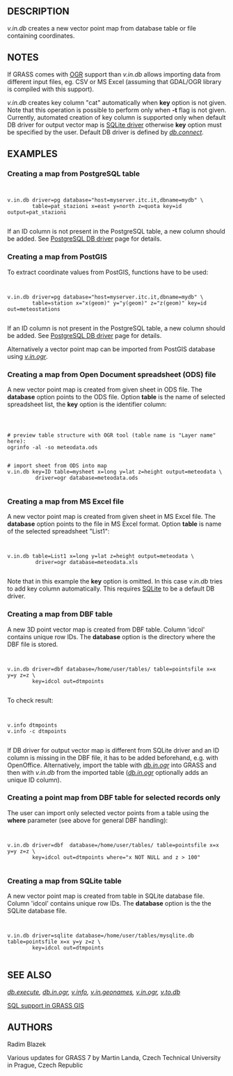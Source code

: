 
## DESCRIPTION

*v.in.db* creates a new vector point map from database table or file
containing coordinates.

## NOTES

If GRASS comes with [OGR](grass-ogr.html) support
than *v.in.db* allows importing data from different input
files, eg. CSV or MS Excel (assuming that GDAL/OGR library is compiled
with this support).

*v.in.db* creates key column "cat" automatically
when **key** option is not given. Note that this operation is
possible to perform only when **-t** flag is not given. Currently,
automated creation of key column is supported only when default DB
driver for output vector map is [SQLite
driver](grass-sqlite.html) otherwise **key** option must be specified by the
user. Default DB driver is defined
by *[db.connect](db.connect.html)*.

## EXAMPLES

### Creating a map from PostgreSQL table

```


v.in.db driver=pg database="host=myserver.itc.it,dbname=mydb" \
        table=pat_stazioni x=east y=north z=quota key=id output=pat_stazioni


```

If an ID column is not present in the PostgreSQL table, a new
column should be added. See [PostgreSQL DB
driver](grass-pg.html) page for details.

### Creating a map from PostGIS

To extract coordinate values from PostGIS, functions have to be used:

```


v.in.db driver=pg database="host=myserver.itc.it,dbname=mydb" \
        table=station x="x(geom)" y="y(geom)" z="z(geom)" key=id out=meteostations


```

If an ID column is not present in the PostgreSQL table, a new
column should be added. See [PostgreSQL DB
driver](grass-pg.html) page for details.

Alternatively a vector point map can be imported from PostGIS
database using *[v.in.ogr](v.in.ogr.html)*.

### Creating a map from Open Document spreadsheet (ODS) file

A new vector point map is created from given sheet in ODS file. The
**database** option points to the ODS file. Option **table** is the
name of selected spreadsheet list, the **key** option is the identifier
column:

```



# preview table structure with OGR tool (table name is "Layer name" here):
ogrinfo -al -so meteodata.ods


# import sheet from ODS into map
v.in.db key=ID table=mysheet x=long y=lat z=height output=meteodata \
         driver=ogr database=meteodata.ods


```

### Creating a map from MS Excel file

A new vector point map is created from given sheet in MS Excel file. The
**database** option points to the file in MS Excel
format. Option **table** is name of the selected spreadsheet "List1":

```


v.in.db table=List1 x=long y=lat z=height output=meteodata \
         driver=ogr database=meteodata.xls


```

Note that in this example the **key** option is omitted. In this case
*v.in.db* tries to add key column automatically. This
requires [SQLite](grass-sqlite.html) to be a default DB
driver.

### Creating a map from DBF table

A new 3D point vector map is created from DBF table. Column 'idcol'
contains unique row IDs. The **database** option is the
directory where the DBF file is stored.

```


v.in.db driver=dbf database=/home/user/tables/ table=pointsfile x=x y=y z=z \
        key=idcol out=dtmpoints


```

To check result:

```


v.info dtmpoints
v.info -c dtmpoints


```

If DB driver for output vector map is different from SQLite driver
and an ID column is missing in the DBF file, it has to be added
beforehand, e.g. with OpenOffice. Alternatively, import the table
with *[db.in.ogr](db.in.ogr.html)* into GRASS and
then with *v.in.db* from the imported table
(*[db.in.ogr](db.in.ogr.html)* optionally adds an
unique ID column).

### Creating a point map from DBF table for selected records only

The user can import only selected vector points from a table using
the **where** parameter (see above for general DBF handling):

```


v.in.db driver=dbf  database=/home/user/tables/ table=pointsfile x=x y=y z=z \
        key=idcol out=dtmpoints where="x NOT NULL and z > 100"


```

### Creating a map from SQLite table

A new vector point map is created from table in SQLite database
file. Column 'idcol' contains unique row IDs. The
**database** option is the the SQLite database file.

```


v.in.db driver=sqlite database=/home/user/tables/mysqlite.db table=pointsfile x=x y=y z=z \
        key=idcol out=dtmpoints


```

## SEE ALSO

*[db.execute](db.execute.html),
[db.in.ogr](db.in.ogr.html),
[v.info](v.info.html),
[v.in.geonames](v.in.geonames.html),
[v.in.ogr](v.in.ogr.html),
[v.to.db](v.to.db.html)*

[SQL support in GRASS GIS](sql.html)

## AUTHORS

Radim Blazek

Various updates for GRASS 7 by Martin Landa, Czech Technical University in Prague, Czech Republic
